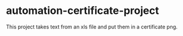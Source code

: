 # automation-certificate-project
This project takes text from an xls file and put them in a certificate png.